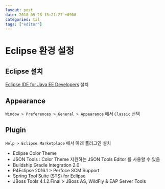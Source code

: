 ```yaml
---
layout: post
date: 2018-05-28 15:21:27 +0900
categories: til
tags: ["editor"]
---
```


# Eclipse 환경 설정

## Eclipse 설치

[Eclipse IDE for Java EE Developers](http://www.eclipse.org/downloads/download.php?file=/technology/epp/downloads/release/neon/3/eclipse-jee-neon-3-win32-x86_64.zip) 설치

## Appearance

`Window > Preferences > General > Appearance` 에서 `Classic` 선택

## Plugin

`Help > Eclipse Marketplace` 에서 아래 플러그인 설치

- Eclipse Color Theme
- JSON Tools : Color Theme 지원하는 JSON Tools Editor 를 사용할 수 있음
- Buildship Gradle Integration 2.0
- P4Eclipse 2016.1 > Perfoce SCM Support
- Spring Tool Suite (STS) for Eclipse
- JBoss Tools 4.1.2.Final > JBoss AS, WildFly & EAP Server Tools
